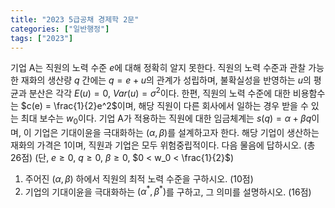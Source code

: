 ```yaml
---
title: "2023 5급공채 경제학 2문"
categories: ["일반행정"]
tags: ["2023"]
---
```

기업 A는 직원의 노력 수준 $e$에 대해 정확히 알지 못한다. 직원의 노력 수준과 관찰 가능한 재화의 생산량 $q$ 간에는 $q = e + u$의 관계가 성립하며, 불확실성을 반영하는 $u$의 평균과 분산은 각각 $E(u) = 0$, $Var(u) = \sigma^2$이다. 한편, 직원의 노력 수준에 대한 비용함수는 $c(e) = \frac{1}{2}e^2$이며, 해당 직원이 다른 회사에서 일하는 경우 받을 수 있는 최대 보수는 $w_0$이다.
기업 A가 적용하는 직원에 대한 임금체계는 $s(q) = \alpha + \beta q$이며, 이 기업은 기대이윤을 극대화하는 $(\alpha, \beta)$를 설계하고자 한다. 해당 기업이 생산하는 재화의 가격은 1이며, 직원과 기업은 모두 위험중립적이다. 다음 물음에 답하시오. (총 26점)
(단, $e \geq 0$, $q \geq 0$, $\beta \geq 0$, $0 < w_0 < \frac{1}{2}$)
1) 주어진 $(\alpha, \beta)$ 하에서 직원의 최적 노력 수준을 구하시오. (10점)
2) 기업의 기대이윤을 극대화하는 $(\alpha^*, \beta^*)$를 구하고, 그 의미를 설명하시오. (16점)

